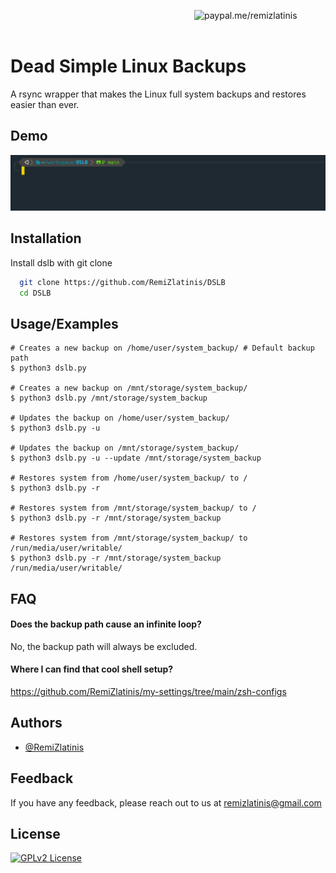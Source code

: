 <a href="https://paypal.me/remizlatinis"> <img align="right" src="https://cdn.ko-fi.com/cdn/kofi3.png?v=3" height="50" width="210" alt="paypal.me/remizlatinis" /></a><br><br>


# Dead Simple Linux Backups

A rsync wrapper that makes the Linux full system backups and restores easier than ever. 


## Demo

![](https://github.com/RemiZlatinis/DSLB/raw/main/assets/demo.gif)


## Installation

Install dslb with git clone

```bash
  git clone https://github.com/RemiZlatinis/DSLB
  cd DSLB
```
    
## Usage/Examples
    # Creates a new backup on /home/user/system_backup/ # Default backup path
    $ python3 dslb.py

    # Creates a new backup on /mnt/storage/system_backup/
    $ python3 dslb.py /mnt/storage/system_backup

    # Updates the backup on /home/user/system_backup/
    $ python3 dslb.py -u

    # Updates the backup on /mnt/storage/system_backup/
    $ python3 dslb.py -u --update /mnt/storage/system_backup

    # Restores system from /home/user/system_backup/ to /
    $ python3 dslb.py -r

    # Restores system from /mnt/storage/system_backup/ to /
    $ python3 dslb.py -r /mnt/storage/system_backup

    # Restores system from /mnt/storage/system_backup/ to /run/media/user/writable/
    $ python3 dslb.py -r /mnt/storage/system_backup /run/media/user/writable/
## FAQ

#### Does the backup path cause an infinite loop?

No, the backup path will always be excluded.

#### Where I can find that cool shell setup?
https://github.com/RemiZlatinis/my-settings/tree/main/zsh-configs

## Authors

- [@RemiZlatinis](https://www.github.com/RemiZlatinis)


## Feedback

If you have any feedback, please reach out to us at remizlatinis@gmail.com


## License

[![GPLv2 License](https://img.shields.io/badge/License-GPL%20v2-yellow.svg)](https://github.com/RemiZlatinis/DSLB/raw/main/LICENSE)

